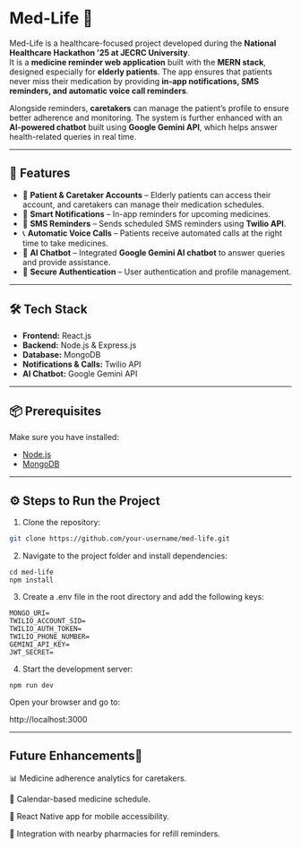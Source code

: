 # Med-Life 💊  

Med-Life is a healthcare-focused project developed during the **National Healthcare Hackathon '25 at JECRC University**.  
It is a **medicine reminder web application** built with the **MERN stack**, designed especially for **elderly patients**. The app ensures that patients never miss their medication by providing **in-app notifications, SMS reminders, and automatic voice call reminders**.  

Alongside reminders, **caretakers** can manage the patient’s profile to ensure better adherence and monitoring. The system is further enhanced with an **AI-powered chatbot** built using **Google Gemini API**, which helps answer health-related queries in real time.  

---

## 🚀 Features  

- 👤 **Patient & Caretaker Accounts** – Elderly patients can access their account, and caretakers can manage their medication schedules.  
- 🔔 **Smart Notifications** – In-app reminders for upcoming medicines.  
- 📱 **SMS Reminders** – Sends scheduled SMS reminders using **Twilio API**.  
- 📞 **Automatic Voice Calls** – Patients receive automated calls at the right time to take medicines.  
- 🤖 **AI Chatbot** – Integrated **Google Gemini AI chatbot** to answer queries and provide assistance.  
- 🔐 **Secure Authentication** – User authentication and profile management.  

---

## 🛠 Tech Stack  

- **Frontend:** React.js  
- **Backend:** Node.js & Express.js  
- **Database:** MongoDB  
- **Notifications & Calls:** Twilio API  
- **AI Chatbot:** Google Gemini API  

---

## 📦 Prerequisites  

Make sure you have installed:  

- [Node.js](https://nodejs.org/)  
- [MongoDB](https://www.mongodb.com/)  

---

## ⚙ Steps to Run the Project  

1. Clone the repository:  

```bash
git clone https://github.com/your-username/med-life.git
```

2. Navigate to the project folder and install dependencies:

```    
cd med-life
npm install
```

3. Create a .env file in the root directory and add the following keys:

```
MONGO_URI=
TWILIO_ACCOUNT_SID=
TWILIO_AUTH_TOKEN=
TWILIO_PHONE_NUMBER=
GEMINI_API_KEY=
JWT_SECRET=
```

4. Start the development server:
```
npm run dev
```

Open your browser and go to:

http://localhost:3000

---

## Future Enhancements🌟 

📊 Medicine adherence analytics for caretakers.

📅 Calendar-based medicine schedule.

📱 React Native app for mobile accessibility.

🏥 Integration with nearby pharmacies for refill reminders.

